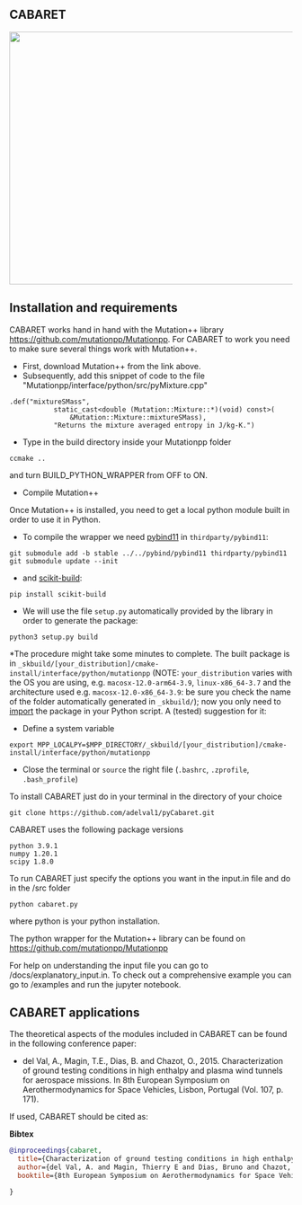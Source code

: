 
## CABARET
<img src="https://github.com/adelval1/pyCabaret/blob/master/logo.png" width="620" height="450" /> 

## Installation and requirements ##

CABARET works hand in hand with the Mutation++ library https://github.com/mutationpp/Mutationpp. For CABARET to work you need to make sure several things work with Mutation++. 

* First, download Mutation++ from the link above. 
* Subsequently, add this snippet of code to the file "Mutationpp/interface/python/src/pyMixture.cpp"
```
.def("mixtureSMass",
           static_cast<double (Mutation::Mixture::*)(void) const>(
               &Mutation::Mixture::mixtureSMass),
           "Returns the mixture averaged entropy in J/kg-K.")
```
* Type in the build directory inside your Mutationpp folder
```
ccmake ..
```
and turn BUILD_PYTHON_WRAPPER from OFF to ON.

* Compile Mutation++

Once Mutation++ is installed, you need to get a local python module built in order to use it in Python.

* To compile the wrapper we need [pybind11](https://github.com/pybind/pybind11) in `thirdparty/pybind11`:

 ```
 git submodule add -b stable ../../pybind/pybind11 thirdparty/pybind11
 git submodule update --init
 ```

* and  [scikit-build](https://scikit-build.readthedocs.io/en/latest/installation.html#install-package-with-pip):

 ```
 pip install scikit-build
 ```

* We will use the file `setup.py` automatically provided by the library in order to generate the package:

 ```
 python3 setup.py build
 ```

*The procedure might take some minutes to complete. The built package is in `_skbuild/[your_distribution]/cmake-install/interface/python/mutationpp` (NOTE:  `your_distribution` varies with the OS you are using, e.g. `macosx-12.0-arm64-3.9`, `linux-x86_64-3.7` and the architecture used e.g. `macosx-12.0-x86_64-3.9`: be sure you check the name of the folder automatically generated in  `_skbuild/`); now you only need to [import](https://fortierq.github.io/python-import/) the package in your Python script. 
A (tested) suggestion for it:
* Define a system variable 
```
export MPP_LOCALPY=$MPP_DIRECTORY/_skbuild/[your_distribution]/cmake-install/interface/python/mutationpp
```
* Close the terminal or `source` the right file (`.bashrc`, `.zprofile`, `.bash_profile`)

To install CABARET just do in your terminal in the directory of your choice

```
git clone https://github.com/adelval1/pyCabaret.git
```

CABARET uses the following package versions

```
python 3.9.1
numpy 1.20.1
scipy 1.8.0
```

To run CABARET just specify the options you want in the input.in file and do in the /src folder

```
python cabaret.py
```

where python is your python installation.

The python wrapper for the Mutation++ library can be found on https://github.com/mutationpp/Mutationpp

For help on understanding the input file you can go to /docs/explanatory_input.in. To check out a comprehensive example you can go to /examples and run the jupyter notebook.

## CABARET applications ##
The theoretical aspects of the modules included in CABARET can be found in the following conference paper:

* del Val, A., Magin, T.E., Dias, B. and Chazot, O., 2015. Characterization of ground testing conditions in high enthalpy and plasma wind tunnels for aerospace missions. In 8th European Symposium on Aerothermodynamics for Space Vehicles, Lisbon, Portugal (Vol. 107, p. 171).

If used, CABARET should be cited as:

**Bibtex**
```bibtex
@inproceedings{cabaret,
  title={Characterization of ground testing conditions in high enthalpy and plasma wind tunnels for aerospace missions},
  author={del Val, A. and Magin, Thierry E and Dias, Bruno and Chazot, Olivier},
  booktile={8th European Symposium on Aerothermodynamics for Space Vehicles, Lisbon, Portugal, 2015}

}
```